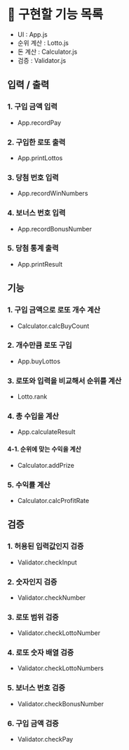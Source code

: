 # 📝 구현할 기능 목록

- UI : App.js
- 순위 계산 : Lotto.js
- 돈 계산 : Calculator.js
- 검증 : Validator.js

## 입력 / 출력

### 1. 구입 금액 입력

- App.recordPay

### 2. 구입한 로또 출력

- App.printLottos

### 3. 당첨 번호 입력

- App.recordWinNumbers

### 4. 보너스 번호 입력

- App.recordBonusNumber

### 5. 당첨 통계 출력

- App.printResult

## 기능

### 1. 구입 금액으로 로또 개수 계산

- Calculator.calcBuyCount

### 2. 개수만큼 로또 구입

- App.buyLottos

### 3. 로또와 입력을 비교해서 순위를 계산

- Lotto.rank

### 4. 총 수입을 계산

- App.calculateResult

#### 4-1. 순위에 맞는 수익을 계산

- Calculator.addPrize

### 5. 수익률 계산

- Calculator.calcProfitRate

## 검증

### 1. 허용된 입력값인지 검증

- Validator.checkInput

### 2. 숫자인지 검증

- Validator.checkNumber

### 3. 로또 범위 검증

- Validator.checkLottoNumber

### 4. 로또 숫자 배열 검증

- Validator.checkLottoNumbers

### 5. 보너스 번호 검증

- Validator.checkBonusNumber

### 6. 구입 금액 검증

- Validator.checkPay
